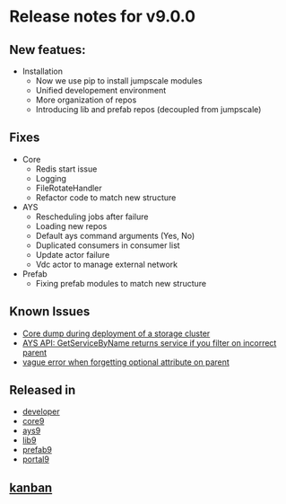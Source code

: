 # Release notes for v9.0.0

## New featues:
- Installation
  - Now we use pip to install jumpscale modules
  - Unified developement environment
  - More organization of repos
  - Introducing lib and prefab repos (decoupled from jumpscale)

## Fixes
  - Core
    - Redis start issue
    - Logging
    - FileRotateHandler
    - Refactor code to match new structure
  - AYS
    - Rescheduling jobs after failure
    - Loading new repos
    - Default ays command arguments (Yes, No)
    - Duplicated consumers in consumer list
    - Update actor failure
    - Vdc actor to manage external network
  - Prefab
    - Fixing prefab modules to match new structure
 
## Known Issues
  - [Core dump during deployment of a storage cluster](https://github.com/Jumpscale/ays9/issues/15)
  - [AYS API: GetServiceByName returns service if you filter on incorrect parent](https://github.com/Jumpscale/ays9/issues/8)
  - [vague error when forgetting optional attribute on parent](https://github.com/Jumpscale/ays9/issues/7)



## Released in
 - [developer](https://github.com/Jumpscale/developer9/releases/tag/v9.0.0)
 - [core9](https://github.com/Jumpscale/core9/releases/tag/v9.0.0)
 - [ays9](https://github.com/Jumpscale/ays9/releases/tag/v9.0.0)
 - [lib9](https://github.com/Jumpscale/lib9/releases/tag/v9.0.0)
 - [prefab9](https://github.com/Jumpscale/prefab9/releases/tag/v9.0.0)
 - [portal9](https://github.com/Jumpscale/core9/releases/tag/v9.0.0)

## [kanban](https://waffle.io/Jumpscale/home?milestone=9.0.0)
